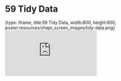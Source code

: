 # 59 Tidy Data
 
{type: iframe, title:59 Tidy Data, width:800, height:600, poster:resources/chapt_screen_images/tidy-data.png}
![](https://datatrail-jhu.github.io/DataTrail/no_toc/tidy-data.html)
 

 
